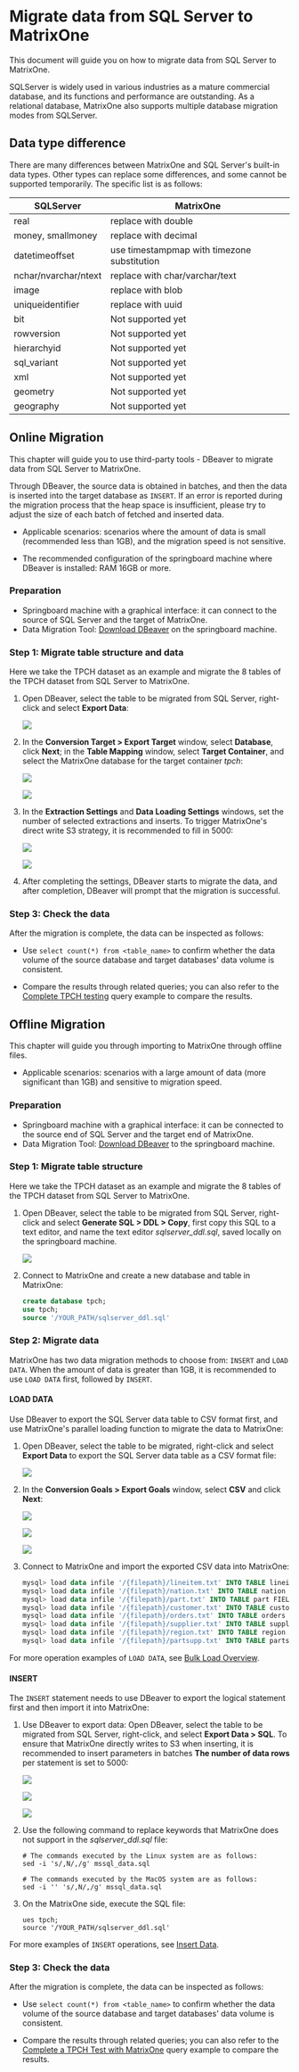 # Migrate data from SQL Server to MatrixOne

This document will guide you on how to migrate data from SQL Server to MatrixOne.

SQLServer is widely used in various industries as a mature commercial database, and its functions and performance are outstanding. As a relational database, MatrixOne also supports multiple database migration modes from SQLServer.

## Data type difference

There are many differences between MatrixOne and SQL Server's built-in data types. Other types can replace some differences, and some cannot be supported temporarily. The specific list is as follows:

|SQLServer|MatrixOne|
|---|---|
|real |replace with double|
|money, smallmoney |replace with decimal|
|datetimeoffset |use timestampmap with timezone substitution|
|nchar/nvarchar/ntext |replace with char/varchar/text|
|image |replace with blob|
|uniqueidentifier |replace with uuid|
|bit |Not supported yet|
|rowversion |Not supported yet|
|hierarchyid |Not supported yet|
|sql_variant |Not supported yet|
|xml |Not supported yet|
|geometry |Not supported yet|
|geography| Not supported yet|

## Online Migration

This chapter will guide you to use third-party tools - DBeaver to migrate data from SQL Server to MatrixOne.

Through DBeaver, the source data is obtained in batches, and then the data is inserted into the target database as `INSERT`. If an error is reported during the migration process that the heap space is insufficient, please try to adjust the size of each batch of fetched and inserted data.

- Applicable scenarios: scenarios where the amount of data is small (recommended less than 1GB), and the migration speed is not sensitive.

- The recommended configuration of the springboard machine where DBeaver is installed: RAM 16GB or more.

### Preparation

- Springboard machine with a graphical interface: it can connect to the source of SQL Server and the target of MatrixOne.
- Data Migration Tool: [Download DBeaver](https://dbeaver.io/download/) on the springboard machine.

### Step 1: Migrate table structure and data

Here we take the TPCH dataset as an example and migrate the 8 tables of the TPCH dataset from SQL Server to MatrixOne.

1. Open DBeaver, select the table to be migrated from SQL Server, right-click and select **Export Data**:

    ![](https://github.com/matrixorigin/artwork/blob/main/docs/migrate/mysql-2.png?raw=true)

2. In the **Conversion Target > Export Target** window, select **Database**, click **Next**; in the **Table Mapping** window, select **Target Container**, and select the MatrixOne database for the target container *tpch*:

    ![](https://github.com/matrixorigin/artwork/blob/main/docs/migrate/mysql-3.png?raw=true)

    ![](https://github.com/matrixorigin/artwork/blob/main/docs/migrate/mysql-4.png?raw=true)

3. In the **Extraction Settings** and **Data Loading Settings** windows, set the number of selected extractions and inserts. To trigger MatrixOne's direct write S3 strategy, it is recommended to fill in 5000:

    ![](https://github.com/matrixorigin/artwork/blob/main/docs/migrate/mysql-5.png?raw=true)

    ![](https://github.com/matrixorigin/artwork/blob/main/docs/migrate/mysql-6.png?raw=true)

4. After completing the settings, DBeaver starts to migrate the data, and after completion, DBeaver will prompt that the migration is successful.

### Step 3: Check the data

After the migration is complete, the data can be inspected as follows:

- Use `select count(*) from <table_name>` to confirm whether the data volume of the source database and target databases' data volume is consistent.

- Compare the results through related queries; you can also refer to the [Complete TPCH testing](../Test/performance-testing/TPCH-test-with-matrixone.md) query example to compare the results.

## Offline Migration

This chapter will guide you through importing to MatrixOne through offline files.

- Applicable scenarios: scenarios with a large amount of data (more significant than 1GB) and sensitive to migration speed.

### Preparation

- Springboard machine with a graphical interface: it can be connected to the source end of SQL Server and the target end of MatrixOne.
- Data Migration Tool: [Download DBeaver](https://dbeaver.io/download/) to the springboard machine.

### Step 1: Migrate table structure

Here we take the TPCH dataset as an example and migrate the 8 tables of the TPCH dataset from SQL Server to MatrixOne.

1. Open DBeaver, select the table to be migrated from SQL Server, right-click and select **Generate SQL > DDL > Copy**, first copy this SQL to a text editor, and name the text editor *sqlserver_ddl.sql*, saved locally on the springboard machine.

    ![](https://github.com/matrixorigin/artwork/blob/main/docs/migrate/mysql-1.png?raw=true)

2. Connect to MatrixOne and create a new database and table in MatrixOne:

    ```sql
    create database tpch;
    use tpch;
    source '/YOUR_PATH/sqlserver_ddl.sql'
    ```

### Step 2: Migrate data

MatrixOne has two data migration methods to choose from: `INSERT` and `LOAD DATA`. When the amount of data is greater than 1GB, it is recommended to use `LOAD DATA` first, followed by `INSERT`.

#### LOAD DATA

Use DBeaver to export the SQL Server data table to CSV format first, and use MatrixOne's parallel loading function to migrate the data to MatrixOne:

1. Open DBeaver, select the table to be migrated, right-click and select **Export Data** to export the SQL Server data table as a CSV format file:

    ![](https://github.com/matrixorigin/artwork/blob/main/docs/migrate/mysql-2.png?raw=true)

2. In the **Conversion Goals > Export Goals** window, select **CSV** and click **Next**:

    ![](https://github.com/matrixorigin/artwork/blob/main/docs/migrate/mysql-7.png?raw=true)

    ![](https://github.com/matrixorigin/artwork/blob/main/docs/migrate/mysql-8.png?raw=true)

    ![](https://github.com/matrixorigin/artwork/blob/main/docs/migrate/mysql-9.png?raw=true)

2. Connect to MatrixOne and import the exported CSV data into MatrixOne:

    ```sql
    mysql> load data infile '/{filepath}/lineitem.txt' INTO TABLE lineitem FIELDS TERMINATED BY '|' lines TERMINATED BY '\n' parallel 'true';
    mysql> load data infile '/{filepath}/nation.txt' INTO TABLE nation FIELDS TERMINATED BY '|' lines TERMINATED BY '\n' parallel 'true';
    mysql> load data infile '/{filepath}/part.txt' INTO TABLE part FIELDS TERMINATED BY '|' lines TERMINATED BY '\n' parallel 'true';
    mysql> load data infile '/{filepath}/customer.txt' INTO TABLE customer FIELDS TERMINATED BY '|' lines TERMINATED BY '\n' parallel 'true';
    mysql> load data infile '/{filepath}/orders.txt' INTO TABLE orders FIELDS TERMINATED BY '|' lines TERMINATED BY '\n' parallel 'true';
    mysql> load data infile '/{filepath}/supplier.txt' INTO TABLE supplier FIELDS TERMINATED BY '|' lines TERMINATED BY '\n' parallel 'true';
    mysql> load data infile '/{filepath}/region.txt' INTO TABLE region FIELDS TERMINATED BY '|' lines TERMINATED BY '\n' parallel 'true';
    mysql> load data infile '/{filepath}/partsupp.txt' INTO TABLE partsupp FIELDS TERMINATED BY '|' lines TERMINATED BY '\n' parallel 'true';
    ```

For more operation examples of `LOAD DATA`, see [Bulk Load Overview](../Develop/import-data/bulk-load/bulk-load-overview.md).

#### INSERT

The `INSERT` statement needs to use DBeaver to export the logical statement first and then import it into MatrixOne:

1. Use DBeaver to export data: Open DBeaver, select the table to be migrated from SQL Server, right-click, and select **Export Data > SQL**. To ensure that MatrixOne directly writes to S3 when inserting, it is recommended to insert parameters in batches **The number of data rows** per statement is set to 5000:

    ![](https://github.com/matrixorigin/artwork/blob/main/docs/migrate/mysql-10.png?raw=true)

    ![](https://github.com/matrixorigin/artwork/blob/main/docs/migrate/mysql-11.png?raw=true)

    ![](https://github.com/matrixorigin/artwork/blob/main/docs/migrate/mysql-12.png?raw=true)

2. Use the following command to replace keywords that MatrixOne does not support in the *sqlserver_ddl.sql* file:

    ```
    # The commands executed by the Linux system are as follows:
    sed -i 's/,N/,/g' mssql_data.sql

    # The commands executed by the MacOS system are as follows:
    sed -i '' 's/,N/,/g' mssql_data.sql
    ```

3. On the MatrixOne side, execute the SQL file:

    ```
    ues tpch;
    source '/YOUR_PATH/sqlserver_ddl.sql'
    ```

For more examples of `INSERT` operations, see [Insert Data](../Develop/import-data/insert-data.md).

### Step 3: Check the data

After the migration is complete, the data can be inspected as follows:

- Use `select count(*) from <table_name>` to confirm whether the data volume of the source database and target databases' data volume is consistent.

- Compare the results through related queries; you can also refer to the [Complete a TPCH Test with MatrixOne](../Test/performance-testing/TPCH-test-with-matrixone.md) query example to compare the results.
